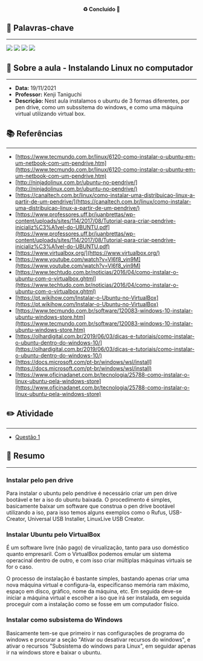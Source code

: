 <h4 align="center"> 
♻️ Concluído 🚀
</h4>

## 🔑 Palavras-chave
---

![](https://img.shields.io/static/v1?label&message=Pendrive&color=red)
![](https://img.shields.io/static/v1?label&message=VirtualBox&color=yellow)
![](https://img.shields.io/static/v1?label&message=Windows_Subsistema&color=blue)
![](https://img.shields.io/static/v1?label&message=Ubuntu&color=grey)

## 📖 Sobre a aula - Instalando Linux no computador
---

-  **Data:** 19/11/2021
-  **Professor:** Kenji Taniguchi
-  **Descrição:** Nest aula instalamos o ubuntu de 3 formas diferentes, por pen drive, como um subssitema do windows, e como uma máquina virtual utilizando virtual box.

## 📚 Referências
---

- [https://www.tecmundo.com.br/linux/6120-como-instalar-o-ubuntu-em-um-netbook-com-um-pendrive.htm](https://www.tecmundo.com.br/linux/6120-como-instalar-o-ubuntu-em-um-netbook-com-um-pendrive.htm)
- [http://ninjadolinux.com.br/ubuntu-no-pendrive/](http://ninjadolinux.com.br/ubuntu-no-pendrive/)
- [https://canaltech.com.br/linux/como-instalar-uma-distribuicao-linux-a-partir-de-um-pendrive/](https://canaltech.com.br/linux/como-instalar-uma-distribuicao-linux-a-partir-de-um-pendrive/)
- [https://www.professores.uff.br/juanbrettas/wp-content/uploads/sites/114/2017/08/Tutorial-para-criar-pendrive-inicializ%C3%A1vel-do-UBUNTU.pdf](https://www.professores.uff.br/juanbrettas/wp-content/uploads/sites/114/2017/08/Tutorial-para-criar-pendrive-inicializ%C3%A1vel-do-UBUNTU.pdf)
- [https://www.virtualbox.org/](https://www.virtualbox.org/)
- [https://www.youtube.com/watch?v=Vl6f8_vin9M](https://www.youtube.com/watch?v=Vl6f8_vin9M)
- [https://www.techtudo.com.br/noticias/2016/04/como-instalar-o-ubuntu-com-o-virtualbox.ghtml](https://www.techtudo.com.br/noticias/2016/04/como-instalar-o-ubuntu-com-o-virtualbox.ghtml)
- [https://pt.wikihow.com/Instalar-o-Ubuntu-no-VirtualBox](https://pt.wikihow.com/Instalar-o-Ubuntu-no-VirtualBox)
- [https://www.tecmundo.com.br/software/120083-windows-10-instalar-ubuntu-windows-store.htm](https://www.tecmundo.com.br/software/120083-windows-10-instalar-ubuntu-windows-store.htm)
- [https://olhardigital.com.br/2019/06/03/dicas-e-tutoriais/como-instalar-o-ubuntu-dentro-do-windows-10/](https://olhardigital.com.br/2019/06/03/dicas-e-tutoriais/como-instalar-o-ubuntu-dentro-do-windows-10/)
- [https://docs.microsoft.com/pt-br/windows/wsl/install](https://docs.microsoft.com/pt-br/windows/wsl/install)
- [https://www.oficinadanet.com.br/tecnologia/25788-como-instalar-o-linux-ubuntu-pela-windows-store](https://www.oficinadanet.com.br/tecnologia/25788-como-instalar-o-linux-ubuntu-pela-windows-store)

## ✏️ Atividade
---

- [Questão 1](questao-1/README.md)

## 📒 Resumo
---

### Instalar pelo pen drive

Para instalar o ubuntu pelo pendrive é necessário criar um pen drive bootável e ter a iso do ubuntu baixada. O procedimento é simples, basicamente baixar um software que construa o pen drive bootável utilizando a iso, para isso temos alguns exemplos como o Rufus, USB-Creator, Universal USB Installer, LinuxLive USB Creator.

### Instalar Ubuntu pelo VirtualBox

É um software livre (não pago) de virualização, tanto para uso doméstico quanto empresaril. Com o VirtualBox podemos emular um sistema operacinal dentro de outro, e com isso criar múltiplas máquinas virtuais se for o caso.

O processo de instalação é bastante simples, bastando apenas criar uma nova máquina virtual e configura-la, especificanso memória ram máximo, espaço em disco, gráfico, nome da máquina, etc. Em seguida deve-se iniciar a máquina virtual e escolher a iso que irá ser instalada, em seguida proceguir com a instalação como se fosse em um computador fisíco.

### Instalar como subsistema do Windows

Basicamente tem-se que primeiro ir nas configurações de programa do windows e procurar a seção "Ativar ou desativar recursos do windows", e ativar o recursos "Subsistema do windows para Linux", em seguidar apenas ir na windows store e baixar o ubuntu.


